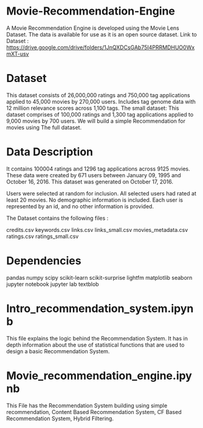 # Movie-Recommendation-Engine

A Movie Recommendation Engine is developed using the Movie Lens Dataset. The data is available for use as it is an open source dataset. 
Link to Dataset : https://drive.google.com/drive/folders/1JnQXDCsGAb75I4PRRMDHUO0WxmXT-usv

# Dataset

This dataset consists of 26,000,000 ratings and 750,000 tag applications applied to 45,000 movies by 270,000 users. Includes tag genome data with 12 million relevance scores across 1,100 tags.
The small dataset: This dataset comprises of 100,000 ratings and 1,300 tag applications applied to 9,000 movies by 700 users.
We will build a simple Recommendation for movies using The full dataset.

# Data Description

It contains 100004 ratings and 1296 tag applications across 9125 movies. These data were created by 671 users between January 09, 1995 and October 16, 2016. 
This dataset was generated on October 17, 2016.

Users were selected at random for inclusion. All selected users had rated at least 20 movies. 
No demographic information is included. Each user is represented by an id, and no other information is provided.

The Dataset contains the following files : 

credits.csv
keywords.csv
links.csv
links_small.csv
movies_metadata.csv
ratings.csv
ratings_small.csv


# Dependencies 

pandas
numpy
scipy
scikit-learn
scikit-surprise
lightfm
matplotlib
seaborn
jupyter notebook
jupyter lab
textblob

# Intro_recommendation_system.ipynb

This file explains the logic behind the Recommendation System. It has in depth information about the use of statistical functions that are used to design a basic Recommendation System. 

# Movie_recommendation_engine.ipynb 

This File has the Recommendation System building using simple recommendation, Content Based Recommendation System, CF Based Recommendation System, Hybrid Filtering.

